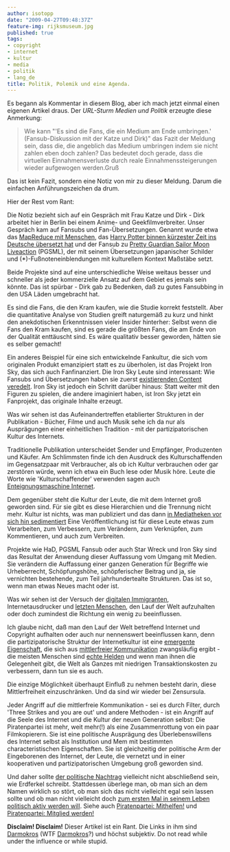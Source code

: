 ```yaml
---
author: isotopp
date: "2009-04-27T09:48:37Z"
feature-img: rijksmuseum.jpg
published: true
tags:
- copyright
- internet
- kultur
- media
- politik
- lang_de
title: Politik, Polemik und eine Agenda.
---
```


Es begann als Kommentar in diesem Blog, aber ich mach jetzt einmal einen
eigenen Artikel draus. Der _URL-Sturm Medien und Politik_ erzeugte diese
Anmerkung:

> Wie kann "'Es sind die Fans, die ein Medium am Ende umbringen.'
> (Fansub-Diskussion mit der Katze und Dirk)" das Fazit der Meldung sein,
> dass die, die angeblich das Medium umbringen indem sie nicht zahlen eben
> doch zahlen? Das bedeutet doch gerade, dass die virtuellen
> Einnahmensverluste durch reale Einnahmenssteigerungen wieder aufgewogen
> werden.Gruß

Das ist kein Fazit, sondern eine Notiz von mir zu dieser Meldung. Darum die
einfachen Anführungszeichen da drum.

Hier der Rest vom Rant:

Die Notiz bezieht sich auf ein Gespräch mit Frau Katze und Dirk - Dirk
arbeitet hier in Berlin bei einem Anime- und Geekfilmverbreiter. Unser
Gespräch kam auf Fansubs und Fan-Übersetzungen. Genannt wurde etwa das
[MapReduce mit Menschen](http://de.wikipedia.org/wiki/MapReduce), das
[Harry Potter binnen kürzester Zeit ins Deutsche übersetzt hat](http://www.harry-auf-deutsch.de/HaD/index.php)
und der Fansub zu
[Pretty Guardian Sailor Moon Liveaction](http://www.imdb.com/title/tt0386917/)
(PGSML), der mit seinem Übersetzungen japanischer Schilder und
(*)-Fußnoteneinblendungen mit kulturellem Kontext Maßstäbe setzt.

Beide Projekte sind auf eine unterschiedliche Weise weitaus besser und
schneller als jeder kommerzielle Ansatz auf dem Gebiet es jemals sein
könnte. Das ist spürbar - Dirk gab zu Bedenken, daß zu gutes Fansubbing in
den USA Läden umgebracht hat.

Es sind die Fans, die den Kram kaufen, wie die Studie korrekt feststellt.
Aber die quantitative Analyse von Studien greift naturgemäß zu kurz und
hinkt den anekdotischen Erkenntnissen vieler Insider hinterher: Selbst wenn
die Fans den Kram kaufen, sind es gerade die größten Fans, die am Ende von
der Qualität enttäuscht sind. Es wäre qualitativ besser geworden, hätten sie
es selber gemacht!

Ein anderes Beispiel für eine sich entwickelnde Fankultur, die sich vom
originalen Produkt emanzipiert statt es zu überholen, ist das Projekt Iron
Sky, das sich auch Fanfinanziert. Die Iron Sky Leute sind interessant: Wie
Fansubs und Übersetzungen haben sie zuerst
[existierenden Content veredelt](http://www.imdb.com/title/tt0472566/).
Iron Sky ist jedoch ein Schritt darüber hinaus: Statt weiter mit den Figuren
zu spielen, die andere imaginiert haben, ist Iron Sky jetzt ein Fanprojekt,
das originale Inhalte erzeugt.

Was wir sehen ist das Aufeinandertreffen etablierter Strukturen in der
Publikation - Bücher, Filme und auch Musik sehe ich da nur als Ausprägungen
einer einheitlichen Tradition - mit der partizipatorischen Kultur des
Internets.

Traditionelle Publikation unterscheidet Sender und Empfänger,
Produzenten und Käufer. Am Schlimmsten finde ich den Ausdruck des
Kulturschaffenden im Gegensatzpaar mit Verbraucher, als ob ich Kultur
verbrauchen oder gar zerstören würde, wenn ich etwa ein Buch lese oder Musik
höre. Leute die Worte wie 'Kulturschaffender' verwenden sagen auch
[Enteignungsmaschine Internet](http://www.bundestag.de/dasparlament/2007/34/thema/17014758.html).

Dem gegenüber steht die Kultur der Leute, die mit dem Internet groß geworden
sind. Für sie gibt es diese Hierarchien und die Trennung nicht mehr. Kultur
ist nichts, was man publiziert und das dann
[in Mediatheken vor sich hin sedimentiert](../2006-09-22-gesetz-ber-die-deutsche-nationalbibliothek)
Eine Veröffentlichung ist für diese Leute etwas zum Verarbeiten, zum
Verbessern, zum Verändern, zum Verknüpfen, zum Kommentieren, und auch zum
Verbreiten.

Projekte wie HaD, PGSML Fansub oder auch Star Wreck und Iron Sky sind das
Resultat der Anwendung dieser Auffassung vom Umgang mit Medien. Sie
verändern die Auffassung einer ganzen Generation für Begriffe wie
Urheberrecht, Schöpfungshöhe, schöpferischer Beitrag und ja, sie vernichten
bestehende, zum Teil jahrhundertealte Strukturen. Das ist so, wenn man etwas
Neues macht oder ist.

Was wir sehen ist der Versuch der
[digitalen Immigranten](http://www.danisch.de/blog/2008/04/10/der-gesundheitskarten-sicherheits-krampf/),
Internetausdrucker und
[letzten Menschen](http://www.sterneck.net/literatur/nietzsche-stern/index.php), den
Lauf der Welt aufzuhalten oder doch zumindest die Richtung ein wenig zu
beeinflussen.

Ich glaube nicht, daß man den Lauf der Welt betreffend Internet und
Copyright aufhalten oder auch nur nennenswert beeinflussen kann, denn die
partizipatorische Struktur der Internetkultur ist eine
[emergente Eigenschaft](http://de.wikipedia.org/wiki/Emergenz#Emergenz_als_disziplin.C3.BCbergreifendes_Konzept),
die sich aus
[mittlerfreier Kommunikation](../2005-05-10-materialsammlung-mittlerfreie-kommunikation)
zwangsläufig ergibt - die meisten Menschen sind
[echte Helden](../2007-09-07-echte-helden)
und wenn man ihnen die Gelegenheit gibt, die Welt als Ganzes mit niedrigen
Transaktionskosten zu verbessern, dann tun sie es auch.

Die einzige Möglichkeit überhaupt Einfluß zu nehmen besteht darin, diese
Mittlerfreiheit einzuschränken. Und da sind wir wieder bei Zensursula.

Jeder Angriff auf die mittlerfreie Kommunikation - sei es durch Filter,
durch 'Three Strikes and you are out' und andere Methoden - ist ein Angriff
auf die Seele des Internet und die Kultur der neuen Generation selbst: Die
Piratenpartei ist mehr, weit mehr(!) als eine Zusammenrottung von ein paar
Filmkopierern. Sie ist eine politische Ausprägung des Überlebenswillens des
Internet selbst als Institution und Mem mit bestimmten characteristischen
Eigenschaften. Sie ist gleichzeitig der politische Arm der Eingeborenen des
Internet, der Leute, die vernetzt und in einer kooperativen und
partizipatorischen Umgebung groß geworden sind.

Und daher sollte
[der politische Nachtrag](http://erdferkel.supersized.org/archives/466-Abschliessender-politischer-Nachtrag.html)
vielleicht nicht abschließend sein, wie Erdferkel schreibt. Stattdessen
überlege man, ob man sich an dem Namen wirklich so stört, ob man sich das
nicht vielleicht egal sein lassen sollte und ob man nicht vielleicht doch
[zum ersten Mal in seinem Leben politisch aktiv werden will](http://www.orkpiraten.de/blog/archives/528-Im-Netz-der-Piraten.html).
Siehe auch
[Piratenpartei: Mithelfen!](http://berlin.piratenpartei.de/index.php/mithelfen/) und
[Piratenpartei: Mitglied werden!](http://berlin.piratenpartei.de/index.php/mitmachen/mitglied-werden/)

**Disclaim! Disclaim!** Dieser Artikel ist ein Rant. Die Links in ihm sind
[Darmokros](http://en.wikipedia.org/wiki/Darmok) (WTF
[Darmokros](http://www.google.de/search?q=Darmokros)?) und höchst subjektiv.
Do not read while under the influence or while stupid.
